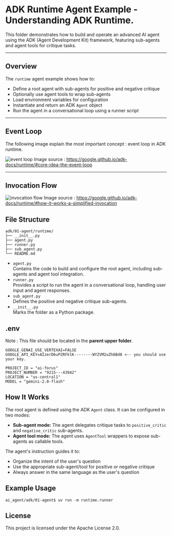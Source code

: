 
# ADK Runtime Agent Example - Understanding ADK Runtime.

This folder demonstrates how to build and operate an advanced AI agent using the ADK (Agent Development Kit) framework, featuring sub-agents and agent tools for critique tasks.

---

## Overview

The `runtime` agent example shows how to:
- Define a root agent with sub-agents for positive and negative critique
- Optionally use agent tools to wrap sub-agents
- Load environment variables for configuration
- Instantiate and return an ADK `Agent` object
- Run the agent in a conversational loop using a runner script

---

## Event Loop
The following image explain the most important concept : event loop in ADK runtime.

![event loop](https://google.github.io/adk-docs/assets/event-loop.png)
Image source : https://google.github.io/adk-docs/runtime/#core-idea-the-event-loop

---

## Invocation Flow

![invocation flow](https://google.github.io/adk-docs/assets/invocation-flow.png)
Image source : https://google.github.io/adk-docs/runtime/#how-it-works-a-simplified-invocation



## File Structure
```
adk/01-agent/runtime/
├── __init__.py
├── agent.py
├── runner.py
├── sub_agent.py
└── README.md
```

- `agent.py`  
  Contains the code to build and configure the root agent, including sub-agents and agent tool integration.
- `runner.py`  
  Provides a script to run the agent in a conversational loop, handling user input and agent responses.
- `sub_agent.py`  
  Defines the positive and negative critique sub-agents.
- `__init__.py`  
  Marks the folder as a Python package.



## .env

Note : This file should be located in the **parent upper folder**.

```
GOOGLE_GENAI_USE_VERTEXAI=FALSE
GOOGLE_API_KEY=AIzerD6uPZRFklK--------WYZVM2uZh6Bd8 <-- you should use your key.

PROJECT_ID = "ai-forus"
PROJECT_NUMBER = "9215---43942"
LOCATION = "us-central1"
MODEL = "gemini-2.0-flash"
```

## How It Works

The root agent is defined using the ADK `Agent` class. It can be configured in two modes:
- **Sub-agent mode:** The agent delegates critique tasks to `positive_critic` and `negative_critic` sub-agents.
- **Agent tool mode:** The agent uses `AgentTool` wrappers to expose sub-agents as callable tools.

The agent's instruction guides it to:
- Organize the intent of the user's question
- Use the appropriate sub-agent/tool for positive or negative critique
- Always answer in the same language as the user's question

## Example Usage
```
ai_agent/adk/01-agent$ uv run -m runtime.runner
```

## License

This project is licensed under the Apache License 2.0.